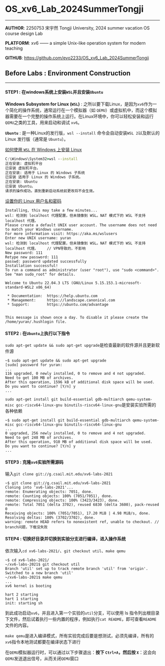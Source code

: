 # OS_xv6_Lab_2024SummerTongji

***

**AUTHOR**: 2250753 宋宇然 Tongji University, 2024 summer vacation OS course design Lab

**PLATFORM**: xv6 —— a simple Unix-like operation system for modern teaching

**GITHUB**: https://github.com/evo2233/OS_xv6_Lab_2024SummerTongji



## Before Labs : Environment Construction

***

#### **STEP1** : 在windows系统上安装`WSL`并且安装`Ubuntu`

**Windows Subsystem for Linux (`WSL`)** : 之所以要下载Linux，是因为`xv6`作为一个简化的操作系统，通常运行在一个模拟器（如 `QEMU`）或虚拟机中，而这个模拟器需要在一个完整的操作系统上运行。在Linux环境中，你可以轻松安装和运行`QEMU`之类的工具，用来启动和调试 `xv6`。

**`Ubuntu`** : 是一种Linux的发行版，`wsl --install` 命令会自动安装`WSL 2`以及默认的 Linux 发行版（通常是 `Ubuntu`）。

[如何使用 `WSL` 在 Windows 上安装 Linux](https://learn.microsoft.com/en-us/windows/wsl/install)

```cmd
C:\Windows\System32>wsl --install
正在安装: 虚拟机平台
已安装 虚拟机平台。
正在安装: 适用于 Linux 的 Windows 子系统
已安装 适用于 Linux 的 Windows 子系统。
正在安装: Ubuntu
已安装 Ubuntu。
请求的操作成功。直到重新启动系统前更改将不会生效。
```

[设置你的 Linux 用户名和密码](https://learn.microsoft.com/en-us/windows/wsl/setup/environment#set-up-your-linux-username-and-password)

```ubuntu
Installing, this may take a few minutes...
wsl: 检测到 localhost 代理配置，但未镜像到 WSL。NAT 模式下的 WSL 不支持 localhost 代理。
Please create a default UNIX user account. The username does not need to match your Windows username.
For more information visit: https://aka.ms/wslusers
Enter new UNIX username: yuran
wsl: 检测到 localhost 代理配置，但未镜像到 WSL。NAT 模式下的 WSL 不支持 localhost 代理。	// VPN导致的，不影响
New password: 111
Retype new password: 111
passwd: password updated successfully
Installation successful!
To run a command as administrator (user "root"), use "sudo <command>".
See "man sudo_root" for details.

Welcome to Ubuntu 22.04.3 LTS (GNU/Linux 5.15.153.1-microsoft-standard-WSL2 x86_64)

 * Documentation:  https://help.ubuntu.com
 * Management:     https://landscape.canonical.com
 * Support:        https://ubuntu.com/advantage


This message is shown once a day. To disable it please create the
/home/yuran/.hushlogin file.
```

#### STEP2 : 在`Ubuntu`上执行以下指令

```sudo apt-get update && sudo apt-get upgrade```是检查最新的软件源并且更新软件源

```ubuntu
~$ sudo apt-get update && sudo apt-get upgrade
[sudo] password for yuran:
...
116 upgraded, 0 newly installed, 0 to remove and 4 not upgraded.
Need to get 100 MB of archives.
After this operation, 1596 kB of additional disk space will be used.
Do you want to continue? [Y/n] y
...
```

```sudo apt-get install git build-essential gdb-multiarch qemu-system-misc gcc-riscv64-linux-gnu binutils-riscv64-linux-gnu```是安装实验所需的各种依赖

```ubuntu
~$ sudo apt-get install git build-essential gdb-multiarch qemu-system-misc gcc-riscv64-linux-gnu binutils-riscv64-linux-gnu
...
0 upgraded, 256 newly installed, 0 to remove and 4 not upgraded.
Need to get 248 MB of archives.
After this operation, 910 MB of additional disk space will be used.
Do you want to continue? [Y/n] y
...
```

#### STEP3 : 克隆`xv6`实验所需源码

输入```git clone git://g.csail.mit.edu/xv6-labs-2021```

```ubuntu
~$ git clone git://g.csail.mit.edu/xv6-labs-2021
Cloning into 'xv6-labs-2021'...
remote: Enumerating objects: 7051, done.
remote: Counting objects: 100% (7051/7051), done.
remote: Compressing objects: 100% (3423/3423), done.
remote: Total 7051 (delta 3702), reused 6830 (delta 3600), pack-reused 0
Receiving objects: 100% (7051/7051), 17.20 MiB | 4.98 MiB/s, done.
Resolving deltas: 100% (3702/3702), done.
warning: remote HEAD refers to nonexistent ref, unable to checkout.	// branch问题，下载没失败
```

#### STEP4 : 切换好目录并切换到实验分支进行编译，进入操作系统

依次输入```cd xv6-labs-2021/```、```git checkout util```、```make qemu```

```ubuntu
~$ cd xv6-labs-2021/
~/xv6-labs-2021$ git checkout util
Branch 'util' set up to track remote branch 'util' from 'origin'.
Switched to a new branch 'util'
~/xv6-labs-2021$ make qemu
...
xv6 kernel is booting

hart 2 starting
hart 1 starting
init: starting sh
```

到此成功启动`xv6`，并且进入第一个实验的`util`分支，可以使用 ls 指令列出根目录下文件，然后试着执行一些内置的程序，例如执行`cat README`，即可查看`README`文件的内容。

`make qemu`是进入编译模式，所有实验完成后要是想测试，必须先编译，所有的`xv6`指令本地测试都要在编译状态下进行

在`QEMU`模拟器运行时，可以通过以下步骤退出：**按下 `Ctrl+A`，然后按 `X`**：这会向`QEMU`发送退出信号，从而关闭`QEMU`窗口

